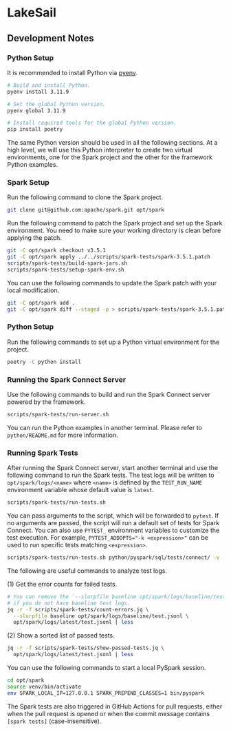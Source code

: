 # LakeSail

## Development Notes

### Python Setup

It is recommended to install Python via [pyenv](https://github.com/pyenv/pyenv).

```bash
# Build and install Python.
pyenv install 3.11.9

# Set the global Python version.
pyenv global 3.11.9

# Install required tools for the global Python version.
pip install poetry
```

The same Python version should be used in all the following sections.
At a high level, we will use this Python interpreter to create two virtual environments,
one for the Spark project and the other for the framework Python examples.

### Spark Setup

Run the following command to clone the Spark project.

```bash
git clone git@github.com:apache/spark.git opt/spark
```

Run the following command to patch the Spark project and set up the Spark environment.
You need to make sure your working directory is clean before applying the patch.

```bash
git -C opt/spark checkout v3.5.1
git -C opt/spark apply ../../scripts/spark-tests/spark-3.5.1.patch
scripts/spark-tests/build-spark-jars.sh
scripts/spark-tests/setup-spark-env.sh
```

You can use the following commands to update the Spark patch with your local modification.

```bash
git -C opt/spark add .
git -C opt/spark diff --staged -p > scripts/spark-tests/spark-3.5.1.patch
```

### Python Setup

Run the following commands to set up a Python virtual environment for the project.

```bash
poetry -C python install
```

### Running the Spark Connect Server

Use the following commands to build and run the Spark Connect server powered by the framework.

```bash
scripts/spark-tests/run-server.sh
```

You can run the Python examples in another terminal.
Please refer to `python/README.md` for more information.

### Running Spark Tests

After running the Spark Connect server, start another terminal and use the following command to run the Spark tests.
The test logs will be written to `opt/spark/logs/<name>` where `<name>` is defined by
the `TEST_RUN_NAME` environment variable whose default value is `latest`.

```bash
scripts/spark-tests/run-tests.sh
```

You can pass arguments to the script, which will be forwarded to `pytest`.
If no arguments are passed, the script will run a default set of tests for Spark Connect.
You can also use `PYTEST_` environment variables to customize the test execution.
For example, `PYTEST_ADDOPTS="-k <expression>"` can be used to run specific tests matching `<expression>`.

```bash
scripts/spark-tests/run-tests.sh python/pyspark/sql/tests/connect/ -v -k test_something
```

The following are useful commands to analyze test logs.

(1) Get the error counts for failed tests.

```bash
# You can remove the `--slurpfile baseline opt/spark/logs/baseline/test.jsonl` arguments
# if you do not have baseline test logs.
jq -r -f scripts/spark-tests/count-errors.jq \
  --slurpfile baseline opt/spark/logs/baseline/test.jsonl \
  opt/spark/logs/latest/test.jsonl | less
```

(2) Show a sorted list of passed tests.

```bash
jq -r -f scripts/spark-tests/show-passed-tests.jq \
  opt/spark/logs/latest/test.jsonl | less
```

You can use the following commands to start a local PySpark session.

```bash
cd opt/spark
source venv/bin/activate
env SPARK_LOCAL_IP=127.0.0.1 SPARK_PREPEND_CLASSES=1 bin/pyspark
```

The Spark tests are also triggered in GitHub Actions for pull requests,
either when the pull request is opened or when the commit message contains `[spark tests]` (case-insensitive).
